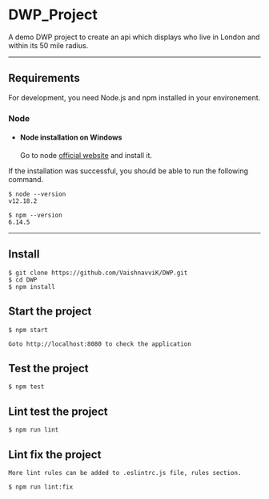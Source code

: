 # DWP_Project

A demo DWP project to create an api which displays who live in London and within its 50 mile radius.

---
## Requirements

For development, you need Node.js and npm installed in your environement.

### Node
- #### Node installation on Windows

  Go to node [official website](https://nodejs.org/) and install it.

If the installation was successful, you should be able to run the following command.

    $ node --version
    v12.18.2

    $ npm --version
    6.14.5
---

## Install

    $ git clone https://github.com/VaishnavviK/DWP.git
    $ cd DWP
    $ npm install

## Start the project

    $ npm start

    Goto http://localhost:8080 to check the application

## Test the project

    $ npm test

## Lint test the project

    $ npm run lint

## Lint fix the project

    More lint rules can be added to .eslintrc.js file, rules section.

    $ npm run lint:fix
